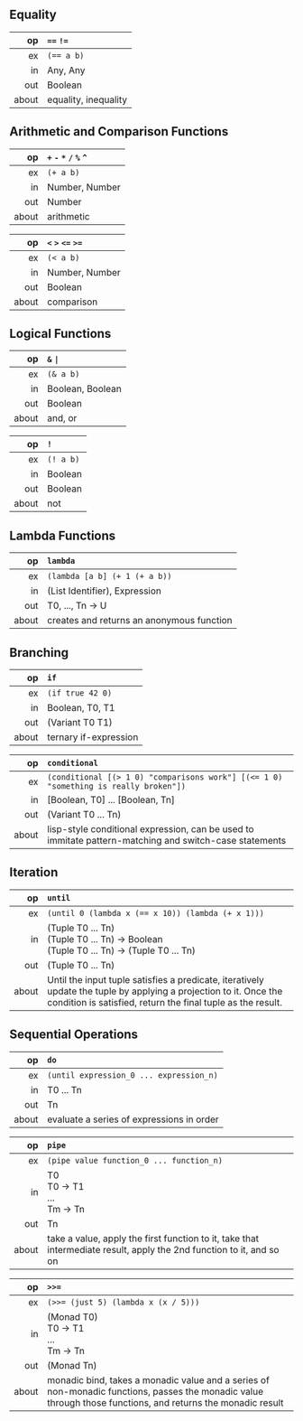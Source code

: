 ## Equality

|    op | `==` `!=`
| ----: | :---
|    ex | `(== a b)`
|    in | Any, Any
|   out | Boolean
| about | equality, inequality

## Arithmetic and Comparison Functions
|    op | `+` `-` `*` `/` `%` `^` 
| ----: | :---
|    ex | `(+ a b)`
|    in | Number, Number
|   out | Number
| about | arithmetic

|    op | `<` `>` `<=` `>=`
| ----: | :---
|    ex | `(< a b)`
|    in | Number, Number
|   out | Boolean
| about | comparison

## Logical Functions

|    op | `&` `\|`
| ----: | :---
|    ex | `(& a b)`
|    in | Boolean, Boolean
|   out | Boolean
| about | and, or

|    op | `!`
| ----: | :---
|    ex | `(! a b)`
|    in | Boolean
|   out | Boolean
| about | not

## Lambda Functions

|    op | `lambda`
| ----: | :---
|    ex | `(lambda [a b] (+ 1 (+ a b))`
|    in | (List Identifier), Expression
|   out | T0, ..., Tn → U
| about | creates and returns an anonymous function

## Branching

|    op | `if`
| ----: | :---
|    ex | `(if true 42 0)`
|    in | Boolean, T0, T1
|   out | (Variant T0 T1)
| about | ternary if-expression

|    op |  `conditional`
| ----: | :---
|    ex |  `(conditional [(> 1 0) "comparisons work"] [(<= 1 0) "something is really broken"])`
|    in | [Boolean, T0] ... [Boolean, Tn]
|   out | (Variant T0 ... Tn)
| about | lisp-style conditional expression, can be used to immitate pattern-matching and switch-case statements

## Iteration

|    op | `until`
| ----: | :---
|    ex | `(until 0 (lambda x (== x 10)) (lambda (+ x 1)))`
|    in | (Tuple T0 ... Tn) <br/> (Tuple T0 ... Tn) → Boolean <br/> (Tuple T0 ... Tn) → (Tuple T0 ... Tn)
|   out | (Tuple T0 ... Tn)
| about | Until the input tuple satisfies a predicate, iteratively update the tuple by applying a projection to it. Once the condition is satisfied, return the final tuple as the result.

## Sequential Operations

|    op | `do`
| ----: | :---
|    ex | `(until expression_0 ... expression_n)`
|    in | T0 ... Tn
|   out | Tn
| about | evaluate a series of expressions in order

|    op | `pipe`
| ----: | :---
|    ex | `(pipe value function_0 ... function_n)`
|    in | T0 <br/> T0 → T1 <br/> ... <br/> Tm → Tn
|   out | Tn
| about | take a value, apply the first function to it, take that intermediate result, apply the 2nd function to it, and so on

|    op | `>>=`
| ----: | :---
|    ex | `(>>= (just 5) (lambda x (x / 5)))`
|    in | (Monad T0) <br/> T0 → T1 <br/> ... <br/> Tm → Tn
|   out | (Monad Tn)
| about | monadic bind, takes a monadic value and a series of non-monadic functions, passes the monadic value through those functions, and returns the monadic result
